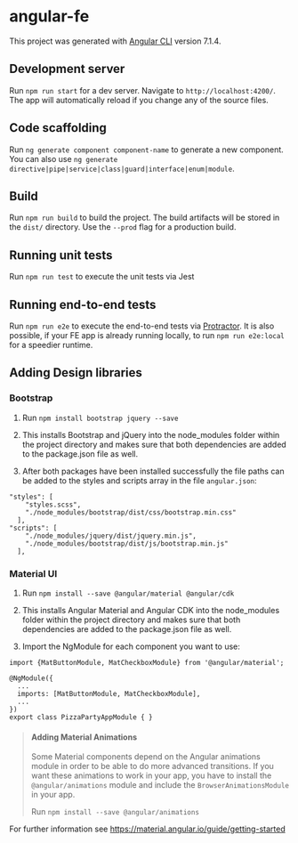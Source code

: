 # angular-fe

This project was generated with [Angular CLI](https://github.com/angular/angular-cli) version 7.1.4.

## Development server

Run `npm run start` for a dev server. Navigate to `http://localhost:4200/`. The app will automatically reload if you change any of the source files.

## Code scaffolding

Run `ng generate component component-name` to generate a new component. You can also use `ng generate directive|pipe|service|class|guard|interface|enum|module`.

## Build

Run `npm run build` to build the project. The build artifacts will be stored in the `dist/` directory. Use the `--prod` flag for a production build.

## Running unit tests

Run `npm run test` to execute the unit tests via Jest

## Running end-to-end tests

Run `npm run e2e` to execute the end-to-end tests via [Protractor](http://www.protractortest.org/).
It is also possible, if your FE app is already running locally, to run `npm run e2e:local` for a speedier runtime.

## Adding Design libraries

### Bootstrap

1. Run `npm install bootstrap jquery --save`

1. This installs Bootstrap and jQuery into the node_modules folder within the project directory and makes sure that both dependencies are added to the package.json file as well.

1. After both packages have been installed successfully the file paths can be added to the styles and scripts array in the file `angular.json`:

```
"styles": [
    "styles.scss",
    "./node_modules/bootstrap/dist/css/bootstrap.min.css"
  ],
"scripts": [
    "./node_modules/jquery/dist/jquery.min.js",
    "./node_modules/bootstrap/dist/js/bootstrap.min.js"
  ],
```

### Material UI

1. Run `npm install --save @angular/material @angular/cdk`

1. This installs Angular Material and Angular CDK into the node_modules folder within the project directory and makes sure that both dependencies are added to the package.json file as well.

1. Import the NgModule for each component you want to use:

```
import {MatButtonModule, MatCheckboxModule} from '@angular/material';

@NgModule({
  ...
  imports: [MatButtonModule, MatCheckboxModule],
  ...
})
export class PizzaPartyAppModule { }
```

> #### Adding Material Animations
>
> Some Material components depend on the Angular animations module in order to be able to do more advanced transitions. If you want these animations to work in your app, you have to install the `@angular/animations` module and include the `BrowserAnimationsModule` in your app.
>
> Run `npm install --save @angular/animations`

For further information see https://material.angular.io/guide/getting-started
